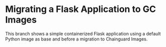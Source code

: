 # Migrating a Flask Application to GC Images

This branch shows a simple containerized Flask application using a default Python image as base and before a migration to Chainguard Images.
